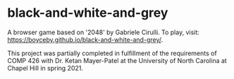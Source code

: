 # black-and-white-and-grey
A browser game based on '2048' by Gabriele Cirulli. To play, visit: https://boyceby.github.io/black-and-white-and-grey/.

This project was partially completed in fulfillment of the requirements of COMP 426 with Dr. Ketan Mayer-Patel at the University of North Carolina at Chapel Hill in spring 2021.
